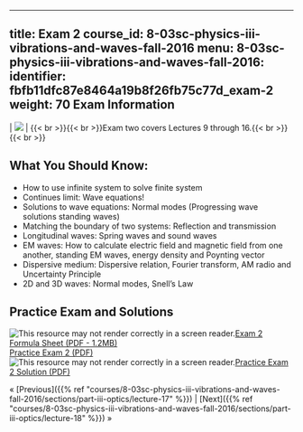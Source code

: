 ---
title: Exam 2
course_id: 8-03sc-physics-iii-vibrations-and-waves-fall-2016
menu:
  8-03sc-physics-iii-vibrations-and-waves-fall-2016:
    identifier: fbfb11dfc87e8464a19b8f26fb75c77d_exam-2
    weight: 70
Exam Information
----------------

| ![](https://open-learning-course-data.s3.amazonaws.com/8-03sc-physics-iii-vibrations-and-waves-fall-2016/18418a4b92d58aa5c3cfbff33e031a07_exam2.jpg) | {{< br >}}{{< br >}}Exam two covers Lectures 9 through 16.{{< br >}}{{< br >}} 

What You Should Know:
---------------------

*   How to use infinite system to solve finite system
*   Continues limit: Wave equations!
*   Solutions to wave equations: Normal modes (Progressing wave solutions standing waves)
*   Matching the boundary of two systems: Reflection and transmission
*   Longitudinal waves: Spring waves and sound waves
*   EM waves: How to calculate electric field and magnetic field from one another, standing EM waves, energy density and Poynting vector
*   Dispersive medium: Dispersive relation, Fourier transform, AM radio and Uncertainty Principle
*   2D and 3D waves: Normal modes, Snell’s Law

Practice Exam and Solutions
---------------------------

![This resource may not render correctly in a screen reader.](/images/inacessible.gif)[Exam 2 Formula Sheet (PDF - 1.2MB)](https://open-learning-course-data.s3.amazonaws.com/8-03sc-physics-iii-vibrations-and-waves-fall-2016/7ae2a57a878f7d978f33179c983a6008_MIT8_03SCF16_Exam2_Formula.pdf)  
[Practice Exam 2 (PDF)](https://open-learning-course-data.s3.amazonaws.com/8-03sc-physics-iii-vibrations-and-waves-fall-2016/79f150f3a2293cb2f1df4c79c8e9eee4_MIT8_03SCF16_PracticeExam2.pdf)  
![This resource may not render correctly in a screen reader.](/images/inacessible.gif)[Practice Exam 2 Solution (PDF)](https://open-learning-course-data.s3.amazonaws.com/8-03sc-physics-iii-vibrations-and-waves-fall-2016/a593bcba4a965cb5d0de9cb1233ad356_MIT8_03SCF16_PracticeExam2_Solutions.pdf)

« [Previous]({{% ref "courses/8-03sc-physics-iii-vibrations-and-waves-fall-2016/sections/part-iii-optics/lecture-17" %}}) | [Next]({{% ref "courses/8-03sc-physics-iii-vibrations-and-waves-fall-2016/sections/part-iii-optics/lecture-18" %}}) »